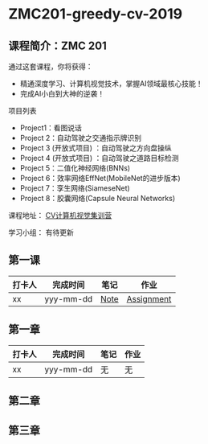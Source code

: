 # ZMC201-greedy-cv-2019

## 课程简介：ZMC 201

通过这套课程，你将获得：

* 精通深度学习、计算机视觉技术，掌握AI领域最核心技能！
* 完成AI小白到大神的逆袭！

项目列表

* Project1：看图说话
* Project 2：自动驾驶之交通指示牌识别
* Project 3 (开放式项目) ：自动驾驶之方向盘操纵
* Project 4 (开放式项目) ：自动驾驶之道路目标检测
* Project 5：二值化神经网络(BNNs)
* Project 6：效率网络EffNet(MobileNet的进步版本)
* Project 7：孪生网络(SiameseNet)
* Project 8：胶囊网络(Capsule Neural Networks)

课程地址：
[CV计算机视觉集训营](https://www.greedyai.com/course/49) 

学习小组：
有待更新

## 第一课

|打卡人|完成时间|笔记|作业|
|---|---|---|---|
|xx|yyy-mm-dd|[Note](lesson1/note/xx.md)|[Assignment](lesson1/assignment/xx/)|

## 第一章

|打卡人|完成时间|笔记|作业|
|---|---|---|---|
|xx|yyy-mm-dd|无|无|

## 第二章

## 第三章
